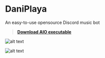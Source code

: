 # DaniPlaya
An easy-to-use opensource Discord music bot

> **[Download AIO executable](https://github.com/Noisec/DaniPlaya/releases/download/0.0.0.0-executable/DaniPlaya.exe)**

![alt text](https://media.discordapp.net/attachments/1051113640733966407/1067145851941699714/image.png)

![alt text](https://media.discordapp.net/attachments/1051113640733966407/1067146969803399248/image.png#center)
